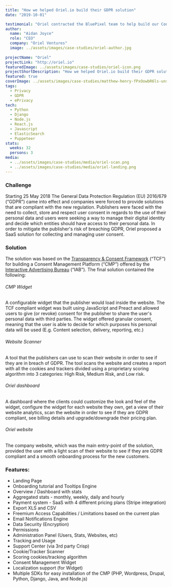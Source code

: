 ```yaml
---
title: "How we helped Oriel.io build their GDPR solution"
date: "2019-10-01"

testimonial: "Oriel contracted the BluePixel team to help build our Consent Management Solution. Without their help and development skills, we simply could not have delivered this project to plan. They delivered on time, to spec and in the budget, so I have no hesitation in recommending their company and will definitely use them again."
author:
  name: "Aidan Joyce"
  role: "CEO"
  company: "Oriel Ventures"
  image: ../assets/images/case-studies/oriel-author.jpg
  
projectName: "Oriel"
projectLink: "http://oriel.io"
featuredImage: ../assets/images/case-studies/oriel-icon.png
projectShortDescription: "How we helped Oriel.io build their GDPR solution."
featured: true
coverImage: ../assets/images/case-studies/matthew-henry-fPxOowbR6ls-unsplash.png
tags:
  - Privacy
  - GDPR
  - ePrivacy
tech:
  - Python
  - Django
  - Node.js
  - React.js
  - Javascript
  - ElasticSearch
  - Puppeteer
stats:
  weeks: 32
  persons: 3
media:
  - ../assets/images/case-studies/media/oriel-scan.png
  - ../assets/images/case-studies/media/oriel-landing.png
---
```


### Challenge
Starting 25 May 2018 The General Data Protection Regulation (EU) 2016/679 (“GDPR”) came into effect and companies were forced 
to provide solutions that are compliant with the new regulation. Publishers were faced with the need to collect, store and respect 
user consent in regards to the use of their personal data and users were seeking a way to manage their digital identity and decide 
which entities should have access to their personal data. In order to mitigate the publisher's risk of breaching GDPR, Oriel proposed 
a SaaS solution for collecting and managing user consent.


### Solution
The solution was based on the [Transparency & Consent Framework](https://iabeurope.eu/tcf-for-cmps/) (“TCF”) 
for building a Consent Management Platform (“CMP”) offered by the [Interactive Advertising Bureau](https://www.iab.com/) (“IAB”).
The final solution contained the following:

###### CMP Widget
A configurable widget that the publisher would load inside the website. The TCF compliant widget was built using JavaScript and Preact 
and allowed users to give (or revoke) consent for the publisher to share the user's personal data with third parties. The widget offered 
granular consent, meaning that the user is able to decide for which purposes his personal data will be used (E.g. Content selection, delivery, reporting, etc.)

###### Website Scanner
A tool that the publishers can use to scan their website in order to see if they are in breach of GDPR. The tool scans 
the website and creates a report with all the cookies and trackers divided using a proprietary scoring algorithm into 
3 categories: High Risk, Medium Risk, and Low risk.

###### Oriel dashboard
A dashboard where the clients could customize the look and feel of the widget, configure the widget for each website they own,
get a view of their website analytics, scan the website in order to see if they are GDPR compliant,
see billing details and upgrade/downgrade their pricing plan. 

###### Oriel website
The company website, which was the main entry-point of the solution, provided the user with a light scan of their
website to see if they are GDPR compliant and a smooth onboarding process for the new customers.

### Features:
- Landing Page
- Onboarding tutorial and Tooltips Engine
- Overview / Dashboard with stats
- Aggregated stats - monthly, weekly, daily and hourly
- Payment system - SaaS with 4 different pricing plans (Stripe integration)
- Export XLS and CSV
- Freemium Access Capabilities / Limitations based on the current plan
- Email Notifications Engine
- Data Security (Encryption)
- Permissions
- Administration Panel (Users, Stats, Websites, etc)
- Tracking and Usage
- Support Center (via 3rd party Crisp)
- Cookie/Tracker Scanner
- Scoring cookies/tracking algorithm
- Consent Management Widget
- Localization support (for Widget)
- Multiple SDKs for easy installation of the CMP (PHP, Wordpress, Drupal, Python, Django, Java, and Node.js)
